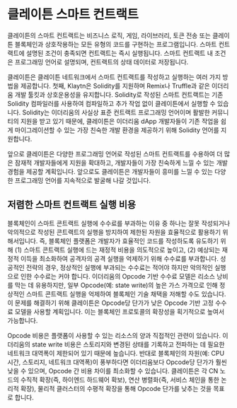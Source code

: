 # 클레이튼 스마트 컨트랙트

클레이튼의 스마트 컨트랙트는 비즈니스 로직, 게임, 라이브러리, 토큰 전송 또는 클레이튼 블록체인과 상호작용하는 모든 유형의 코드를 구현하는 프로그램입니다. 스마트 컨트랙트에 설명된 조건이 충족되면 컨트랙트는 즉시 실행됩니다. 스마트 컨트랙트 내 조건은 프로그래밍 언어로 설명되며, 컨트랙트의 상태 데이터로 저장됩니다.

클레이튼은 클레이튼 네트워크에서 스마트 컨트랙트를 작성하고 실행하는 여러 가지 방법을 제공합니다. 첫째, Klaytn은 Solidity를 지원하며 Remix나 Truffle과 같은 이더리움 개발 툴킷과 상호운용성을 유지합니다. Solidity로 작성된 스마트 컨트랙트는 기존 Solidity 컴파일러를 사용하여 컴파일하고 추가 작업 없이 클레이튼에서 실행할 수 있습니다. Solidity는 이더리움의 사실상 표준 컨트랙트 프로그래밍 언어이며 활발한 커뮤니티의 지원을 받고 있기 때문에, 클레이튼은 이더리움 dApp 개발자들이 기존 작업을 쉽게 마이그레이션할 수 있는 가장 친숙한 개발 환경을 제공하기 위해 Solidity 언어를 지원합니다.

앞으로 클레이튼은 다양한 프로그래밍 언어로 작성된 스마트 컨트랙트를 수용하여 더 많은 잠재적 개발자들에게 지원을 확대하고, 개발자들이 가장 친숙하게 느낄 수 있는 개발 경험을 제공할 계획입니다. 앞으로도 클레이튼은 개발자들이 흥미를 느낄 수 있는 다양한 프로그래밍 언어를 지속적으로 발굴해 나갈 것입니다.

## 저렴한 스마트 컨트랙트 실행 비용 <a id="affordable-smart-contract-execution-cost"></a>

블록체인이 스마트 콘트랙트 실행에 수수료를 부과하는 이유 중 하나는 잘못 작성되거나 악의적으로 작성된 콘트랙트의 실행을 방지하여 제한된 자원을 효율적으로 활용하기 위해서입니다. 즉, 블록체인 플랫폼은 개발자가 효율적인 코드를 작성하도록 유도하기 위해 \(1\) 스마트 콘트랙트 실행에 드는 재정적 비용을 의도적으로 높이고, \(2\) 예상되는 재정적 이득을 최소화하여 공격자의 공격 실행을 억제하기 위해 수수료를 부과합니다. 성공적인 전략의 경우, 정상적인 실행에 부과되는 수수료는 적어야 하지만 악의적인 실행으로 인한 수수료는 커야 합니다. 이더리움의 Opcode 기반 수수료 모델은 리소스 낭비를 막는 데 유용하지만, 일부 Opcode(예: state write)의 높은 가스 가격으로 인해 정상적인 스마트 콘트랙트 실행을 억제하여 블록체인 기술 채택을 저해할 수도 있습니다. 이 문제를 해결하기 위해 클레이튼은 Opcode당 단가가 낮은 Opcode 기반 고정 수수료 모델을 사용할 계획입니다. 이는 블록체인 프로토콜의 확장성을 획기적으로 높여서 가능합니다.

Opcode 비용은 플랫폼이 사용할 수 있는 리소스의 양과 직접적인 관련이 있습니다. 이더리움의 state write 비용은 스토리지와 변경된 상태를 기록하고 전파하는 데 필요한 네트워크 대역폭이 제한되어 있기 때문에 높습니다. 반대로 블록체인의 자원(예: CPU 시간, 스토리지, 네트워크 대역폭)이 풍부하다면 이더리움보다 Opcode당 단가가 훨씬 낮을 수 있으며, Opcode 간 비용 차이를 최소화할 수 있습니다. 클레이튼은 각 CN 노드의 수직적 확장(즉, 하이엔드 하드웨어 확보), 연산 병렬화(즉, 서비스 체인을 통한 논리적 확장), 물리적 클러스터의 수평적 확장을 통해 Opcode 단가를 낮추는 것을 목표로 합니다.

